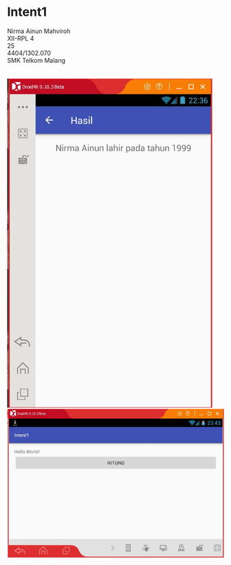 # Intent1
Nirma Ainun Mahviroh<br>
XII-RPL 4<br>
25<br>
4404/1302.070 <br>
SMK Telkom Malang <br><br><br>
![Intent1](1.jpeg)<br>
![Intent1](1.1.JPG)
